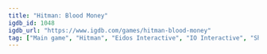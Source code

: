 ```yaml
---
title: "Hitman: Blood Money"
igdb_id: 1048
igdb_url: "https://www.igdb.com/games/hitman-blood-money"
tag: ["Main game", "Hitman", "Eidos Interactive", "IO Interactive", "Shooter", "Single player", "First person", "Third person", "Action", "Stealth"]
---
```

